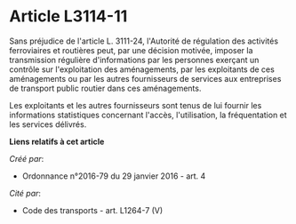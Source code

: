 # Article L3114-11

Sans préjudice de l'article L. 3111-24, l'Autorité de régulation des activités ferroviaires et routières peut, par une
décision motivée, imposer la transmission régulière d'informations par les personnes exerçant un contrôle sur l'exploitation
des aménagements, par les exploitants de ces aménagements ou par les autres fournisseurs de services aux entreprises de
transport public routier dans ces aménagements. 

Les exploitants et les autres fournisseurs sont tenus de lui fournir les informations statistiques concernant l'accès,
l'utilisation, la fréquentation et les services délivrés.

**Liens relatifs à cet article**

_Créé par_:

  - Ordonnance n°2016-79 du 29 janvier 2016 - art. 4

_Cité par_:

  - Code des transports - art. L1264-7 (V)
